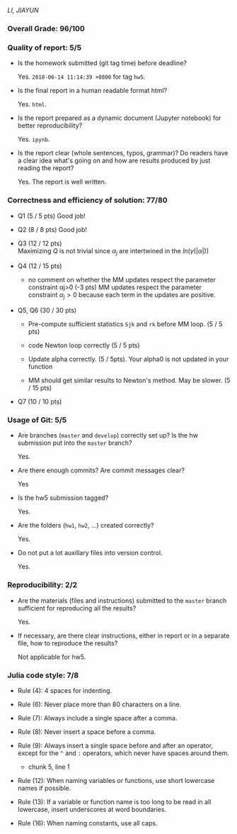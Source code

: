 *LI, JIAYUN*  

### Overall Grade: 96/100

### Quality of report: 5/5

* Is the homework submitted (git tag time) before deadline?

	Yes. `2018-06-14 11:14:39 +0800` for tag `hw5`. 
	
* Is the final report in a human readable format html? 

	Yes. `html`.

* Is the report prepared as a dynamic document (Jupyter notebook) for better reproducibility?

	Yes. `ipynb`.

* Is the report clear (whole sentences, typos, grammar)? Do readers have a clear idea what's going on and how are results produced by just reading the report? 

    Yes. The report is well written.
 
### Correctness and efficiency of solution: 77/80

* Q1 (5 / 5 pts) Good job!

* Q2 (8 / 8 pts) Good job!

* Q3 (12 / 12 pts)  
       Maximizing $Q$ is not trivial since $\alpha_j$ are intertwined in the $ln(\gamma(|\alpha|))$ 

* Q4 (12 / 15 pts) 
     * no comment on whether the MM updates respect the parameter constraint  αj>0 (-3 pts)
     MM updates respect the parameter constraint $\alpha_j > 0$ because each term in the updates are positive. 

* Q5, Q6 (30 / 30 pts)

     * Pre-compute sufficient statistics `Sjk` and `rk` before MM loop. (5 / 5 pts)

     * code Newton loop correctly (5 / 5 pts)

     * Update alpha correctly. (5 / 5pts). Your alpha0 is not updated in your function

     * MM should get similar results to Newton's method. May be slower. (5 / 15 pts)


* Q7 (10 / 10 pts)


### Usage of Git: 5/5

* Are branches (`master` and `develop`) correctly set up? Is the hw submission put into the `master` branch?

	Yes.
	
* Are there enough commits? Are commit messages clear?
	
	Yes
	
* Is the hw5 submission tagged?

	Yes.

* Are the folders (`hw1`, `hw2`, ...) created correctly? 

	Yes.

* Do not put a lot auxillary files into version control.  

	Yes.

### Reproducibility: 2/2

* Are the materials (files and instructions) submitted to the `master` branch sufficient for reproducing all the results?

	Yes.
	
* If necessary, are there clear instructions, either in report or in a separate file, how to reproduce the results?  

	Not applicable for hw5.

### Julia code style: 7/8

* Rule (4): 4 spaces for indenting. 

* Rule (6): Never place more than 80 characters on a line. 

* Rule (7): Always include a single space after a comma. 

* Rule (8):  Never insert a space before a comma.

* Rule (9): Always insert a single space before and after an operator, except for the `^` and `:` operators, which never have spaces around them. 

    - chunk 5, line 1

* Rule (12): When naming variables or functions, use short lowercase names if possible.

* Rule (13): If a variable or function name is too long to be read in all lowercase, insert underscores at word boundaries.

* Rule (16): When naming constants, use all caps.
